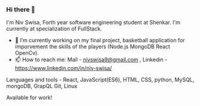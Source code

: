 ### Hi there 👋
I'm Niv Swisa, Forth year software engineering student at Shenkar.
I'm currently at specialization of FullStack.
- 🔭 I’m currently working on my final project, basketball application for imporvement the skills of the players (Node.js MongoDB React OpenCv).
- 📫 How to reach me: Mail - nivswisa9@gmail.com , Linkedin - https://www.linkedin.com/in/niv-swisa/

Languages and tools - 
React, JavaScript(ES6), HTML, CSS, python, MySQL, mongoDB, GrapQL  Git, Linux

Available for work!
